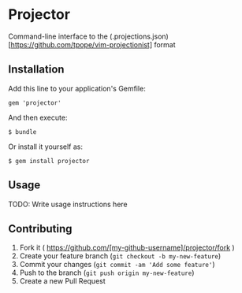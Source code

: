 # Projector

Command-line interface to the (.projections.json)[https://github.com/tpope/vim-projectionist] format

## Installation

Add this line to your application's Gemfile:

    gem 'projector'

And then execute:

    $ bundle

Or install it yourself as:

    $ gem install projector

## Usage

TODO: Write usage instructions here

## Contributing

1. Fork it ( https://github.com/[my-github-username]/projector/fork )
2. Create your feature branch (`git checkout -b my-new-feature`)
3. Commit your changes (`git commit -am 'Add some feature'`)
4. Push to the branch (`git push origin my-new-feature`)
5. Create a new Pull Request
